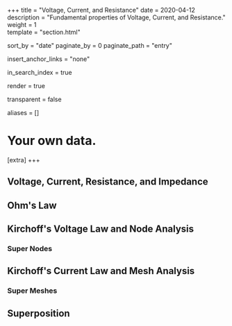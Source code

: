 +++
title = "Voltage, Current, and Resistance"
date = 2020-04-12
description = "Fundamental properties of Voltage, Current, and Resistance."
weight = 1  
template = "section.html"

sort_by = "date"
paginate_by = 0
paginate_path = "entry"

insert_anchor_links = "none"

in_search_index = true

render = true

transparent = false

aliases = []

# Your own data.
[extra]
+++
##  Voltage, Current, Resistance, and Impedance 
##  Ohm's Law
##  Kirchoff's Voltage Law and Node Analysis 
### Super Nodes 
##  Kirchoff's Current Law and Mesh Analysis 
### Super Meshes 
##  Superposition 